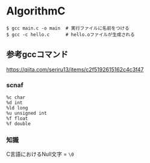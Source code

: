 # AlgorithmC

```
$ gcc main.c -o main  # 実行ファイルに名前をつける
$ gcc -c hello.c      # hello.oファイルが生成される
```

## 参考gccコマンド

https://qiita.com/seriru13/items/c2f5192615162c4c3f47


### scnaf

```
%c char
%d int
%ld long
%u unsigned int
%f float
%f double
```

### 知識

C言語におけるNull文字 = `\0`
